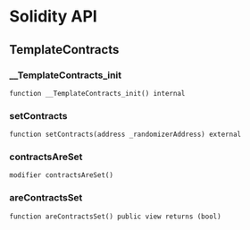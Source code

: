 # Solidity API

## TemplateContracts

### __TemplateContracts_init

```solidity
function __TemplateContracts_init() internal
```

### setContracts

```solidity
function setContracts(address _randomizerAddress) external
```

### contractsAreSet

```solidity
modifier contractsAreSet()
```

### areContractsSet

```solidity
function areContractsSet() public view returns (bool)
```

